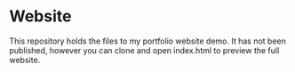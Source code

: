 # Website

This repository holds the files to my portfolio website demo.  It has not been published, however you can clone and open index.html to preview the full website.
